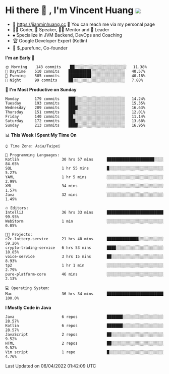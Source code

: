 # Hi there 👋 , I'm Vincent Huang ![](https://komarev.com/ghpvc/?username=Jian-Min-Huang)
- 💎 https://jianminhuang.cc 🙋 You can reach me via my personal page
- 👨‍💻 Coder, 🎤 Speaker, 👨‍🏫 Mentor and 🚀 Leader
- ♠️ Specialize in JVM Backend, DevOps and Coaching
- 🏆 Google Developer Expert (Kotlin)
- 💼 $_purefunc, Co-founder

<!--START_SECTION:waka-->
**I'm an Early 🐤** 

```text
🌞 Morning    143 commits    ██░░░░░░░░░░░░░░░░░░░░░░░   11.38% 
🌆 Daytime    510 commits    ██████████░░░░░░░░░░░░░░░   40.57% 
🌃 Evening    505 commits    ██████████░░░░░░░░░░░░░░░   40.18% 
🌙 Night      99 commits     ██░░░░░░░░░░░░░░░░░░░░░░░   7.88%

```
📅 **I'm Most Productive on Sunday** 

```text
Monday       179 commits    ███░░░░░░░░░░░░░░░░░░░░░░   14.24% 
Tuesday      193 commits    ███░░░░░░░░░░░░░░░░░░░░░░   15.35% 
Wednesday    209 commits    ████░░░░░░░░░░░░░░░░░░░░░   16.63% 
Thursday     151 commits    ███░░░░░░░░░░░░░░░░░░░░░░   12.01% 
Friday       140 commits    ██░░░░░░░░░░░░░░░░░░░░░░░   11.14% 
Saturday     172 commits    ███░░░░░░░░░░░░░░░░░░░░░░   13.68% 
Sunday       213 commits    ████░░░░░░░░░░░░░░░░░░░░░   16.95%

```


📊 **This Week I Spent My Time On** 

```text
⌚︎ Time Zone: Asia/Taipei

💬 Programming Languages: 
Kotlin                   30 hrs 57 mins      █████████████████████░░░░   84.65% 
SQL                      1 hr 55 mins        █░░░░░░░░░░░░░░░░░░░░░░░░   5.27% 
YAML                     1 hr 5 mins         ░░░░░░░░░░░░░░░░░░░░░░░░░   2.99% 
XML                      34 mins             ░░░░░░░░░░░░░░░░░░░░░░░░░   1.57% 
Java                     32 mins             ░░░░░░░░░░░░░░░░░░░░░░░░░   1.49%

🔥 Editors: 
IntelliJ                 36 hrs 33 mins      █████████████████████████   99.95% 
WebStorm                 1 min               ░░░░░░░░░░░░░░░░░░░░░░░░░   0.05%

🐱‍💻 Projects: 
c2c-lottery-service      21 hrs 40 mins      ██████████████░░░░░░░░░░░   59.26% 
crypto-trading-service   6 hrs 53 mins       ████░░░░░░░░░░░░░░░░░░░░░   18.85% 
voice-service            3 hrs 15 mins       ██░░░░░░░░░░░░░░░░░░░░░░░   8.93% 
tp2                      1 hr 1 min          ░░░░░░░░░░░░░░░░░░░░░░░░░   2.79% 
pure-platform-core       46 mins             ░░░░░░░░░░░░░░░░░░░░░░░░░   2.13%

💻 Operating System: 
Mac                      36 hrs 34 mins      █████████████████████████   100.0%

```

**I Mostly Code in Java** 

```text
Java                     6 repos             ███████░░░░░░░░░░░░░░░░░░   28.57% 
Kotlin                   6 repos             ███████░░░░░░░░░░░░░░░░░░   28.57% 
JavaScript               2 repos             ██░░░░░░░░░░░░░░░░░░░░░░░   9.52% 
HTML                     2 repos             ██░░░░░░░░░░░░░░░░░░░░░░░   9.52% 
Vim script               1 repo              █░░░░░░░░░░░░░░░░░░░░░░░░   4.76%

```



 Last Updated on 06/04/2022 01:42:09 UTC
<!--END_SECTION:waka-->
